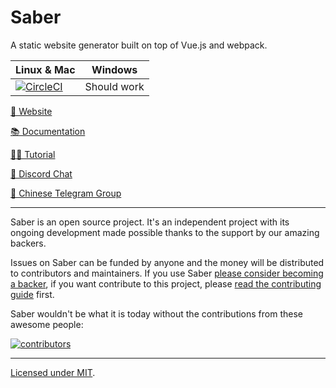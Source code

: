 # Saber

A static website generator built on top of Vue.js and webpack.

| Linux & Mac                                                                                                                                            | Windows     |
| ------------------------------------------------------------------------------------------------------------------------------------------------------ | ----------- |
| <a href="https://circleci.com/gh/saberland/saber/tree/master"><img src="https://badgen.net/circleci/github/saberland/saber/master" alt="CircleCI"></a> | Should work |

[🔗 Website](https://saber.land)

[📚 Documentation](https://saber.land/docs)

[👩‍🏫 Tutorial](https://saber.land/tutorial/tutorial.html)

[💬 Discord Chat](https://chat.saber.land)

[🐉 Chinese Telegram Group](https://t.me/joinchat/Bc7EQEaeb4Ty0k5wvRNU7Q)

---

Saber is an open source project. It's an independent project with its ongoing development made possible thanks to the support by our amazing backers.

Issues on Saber can be funded by anyone and the money will be distributed to contributors and maintainers. If you use Saber [please consider becoming a backer](https://issuehunt.io/r/saberland/saber), if you want contribute to this project, please [read the contributing guide](./CONTRIBUTING.md) first.

Saber wouldn't be what it is today without the contributions from these awesome people:

[![contributors](https://opencollective.com/saber/contributors.svg?button=false)](https://github.com/egoist/saber/graphs/contributors)

---

[Licensed under MIT](./LICENSE).
